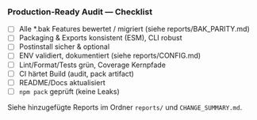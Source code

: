 ### Production-Ready Audit — Checklist
- [ ] Alle *.bak Features bewertet / migriert (siehe reports/BAK_PARITY.md)
- [ ] Packaging & Exports konsistent (ESM), CLI robust
- [ ] Postinstall sicher & optional
- [ ] ENV validiert, dokumentiert (siehe reports/CONFIG.md)
- [ ] Lint/Format/Tests grün, Coverage Kernpfade
- [ ] CI härtet Build (audit, pack artifact)
- [ ] README/Docs aktualisiert
- [ ] `npm pack` geprüft (keine Leaks)

Siehe hinzugefügte Reports im Ordner `reports/` und `CHANGE_SUMMARY.md`.

